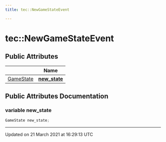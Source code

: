 ```yaml
---
title: tec::NewGameStateEvent

---
```


# tec::NewGameStateEvent



## Public Attributes

|                | Name           |
| -------------- | -------------- |
| [GameState](/engine/Classes/structtec_1_1_game_state/) | **[new_state](/engine/Classes/structtec_1_1_new_game_state_event/#variable-new_state)**  |

## Public Attributes Documentation

### variable new_state

```cpp
GameState new_state;
```


-------------------------------

Updated on 21 March 2021 at 16:29:13 UTC